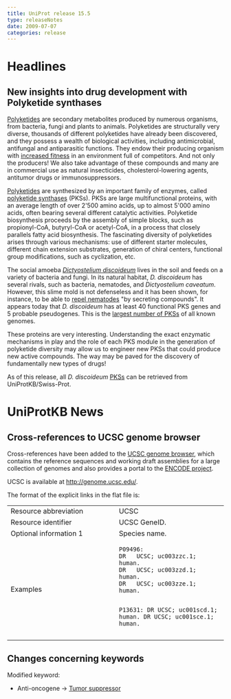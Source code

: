 ```yaml
---
title: UniProt release 15.5
type: releaseNotes
date: 2009-07-07
categories: release
---
```


# Headlines

## New insights into drug development with Polyketide synthases

[Polyketides](http://en.wikipedia.org/wiki/Polyketide) are secondary metabolites produced by numerous organisms, from bacteria, fungi and plants to animals. Polyketides are structurally very diverse, thousands of different polyketides have already been discovered, and they possess a wealth of biological activities, including antimicrobial, antifungal and antiparasitic functions. They endow their producing organism with [increased fitness](http://www.ncbi.nlm.nih.gov/pubmed/12970466,10972818) in an environment full of competitors. And not only the producers! We also take advantage of these compounds and many are in commercial use as natural insecticides, cholesterol-lowering agents, antitumor drugs or immunosuppressors.

[Polyketides](http://en.wikipedia.org/wiki/Polyketide) are synthesized by an important family of enzymes, called [polyketide synthases](http://en.%20wikipedia.org/wiki/Polyketide_synthase) (PKSs). PKSs are large multifunctional proteins, with an average length of over 2'500 amino acids, up to almost 5'000 amino acids, often bearing several different catalytic activities. Polyketide biosynthesis proceeds by the assembly of simple blocks, such as propionyl-CoA, butyryl-CoA or acetyl-CoA, in a process that closely parallels fatty acid biosynthesis. The fascinating diversity of polyketides arises through various mechanisms: use of different starter molecules, different chain extension substrates, generation of chiral centers, functional group modifications, such as cyclization, etc.

The social amoeba [_Dictyostelium discoideum_](http://en.wikipedia.org/wiki/Dictyostelium_discoideum) lives in the soil and feeds on a variety of bacteria and fungi. In its natural habitat, _D. discoideum_ has several rivals, such as bacteria, nematodes, and _Dictyostelium caveatum_. However, this slime mold is not defenseless and it has been shown, for instance, to be able to [repel nematodes](http://www.ncbi.nlm.nih.gov/pubmed/8643493) "by secreting compounds". It appears today that _D. discoideum_ has at least 40 functional PKS genes and 5 probable pseudogenes. This is the [largest number of PKSs](http://www.ncbi.nlm.nih.gov/pubmed/17660200,18252726) of all known genomes.

These proteins are very interesting. Understanding the exact enzymatic mechanisms in play and the role of each PKS module in the generation of polyketide diversity may allow us to engineer new PKSs that could produce new active compounds. The way may be paved for the discovery of fundamentally new types of drugs!

As of this release, all _D. discoideum_ [PKSs](https://www.uniprot.org/uniprotkb?query=taxonomy_id:44689+AND+reviewed:true+AND+keyword:KW-0181+AND+name:polyketide+synthase) can be retrieved from UniProtKB/Swiss-Prot.

# UniProtKB News

## Cross-references to UCSC genome browser

Cross-references have been added to the [UCSC genome browser](http://genome.ucsc.edu/), which contains the reference sequences and working draft assemblies for a large collection of genomes and also provides a portal to the [ENCODE project](http://www.genome.gov/10005107).

UCSC is available at <http://genome.ucsc.edu/>.

The format of the explicit links in the flat file is:

<table><colgroup><col style="width: 50%" /><col style="width: 50%" /></colgroup><tbody><tr class="odd"><td>Resource abbreviation</td><td>UCSC</td></tr><tr class="even"><td>Resource identifier</td><td>UCSC GeneID.</td></tr><tr class="odd"><td>Optional information 1</td><td>Species name.</td></tr><tr class="even"><td>Examples</td><td><pre><code>P09496:
DR   UCSC; uc003zzc.1; human.
DR   UCSC; uc003zzd.1; human.
DR   UCSC; uc003zze.1; human.

P13631:
DR UCSC; uc001scd.1; human.
DR UCSC; uc001sce.1; human.</code></pre></td></tr></tbody></table>

## Changes concerning keywords

Modified keyword:

- Anti-oncogene -&gt; [Tumor suppressor](https://www.uniprot.org/keywords/KW-0043)
